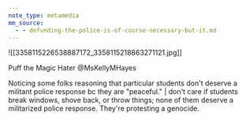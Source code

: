 ```yaml
---
note_type: metamedia
mm_source:
  - - defunding-the-police-is-of-course-necessary-but-it.md
---
```


![[3358115226538887172_3358115218863271121.jpg]]

Puff the Magic Hater
@MsKellyMHayes

Noticing some folks reasoning that
particular students don't deserve a
militant police response bc they are
"peaceful." | don't care if students break
windows, shove back, or throw things;
none of them deserve a militarized police
response. They're protesting a genocide.

